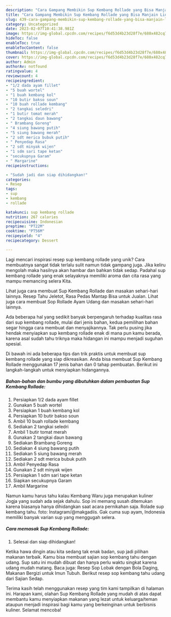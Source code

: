 ```yaml
---
description: "Cara Gampang Membikin Sup Kembang Rollade yang Bisa Manjain Lidah"
title: "Cara Gampang Membikin Sup Kembang Rollade yang Bisa Manjain Lidah"
slug: 439-cara-gampang-membikin-sup-kembang-rollade-yang-bisa-manjain-lidah
category: Uncategorized
date: 2023-02-07T10:41:38.981Z
image: https://img-global.cpcdn.com/recipes/f6d53d4b23d28f7e/680x482cq70/sup-kembang-rollade-foto-resep-utama.jpg
hideToc: false
enableToc: true
enableTocContent: false
thumbnail: https://img-global.cpcdn.com/recipes/f6d53d4b23d28f7e/680x482cq70/sup-kembang-rollade-foto-resep-utama.jpg
cover: https://img-global.cpcdn.com/recipes/f6d53d4b23d28f7e/680x482cq70/sup-kembang-rollade-foto-resep-utama.jpg
author: Admin
authorAv: notfound
ratingvalue: 4
reviewcount: 4
recipeingredient:
- "1/2 dada ayam fillet"
- "5 buah wortel"
- "1 buah kembang kol"
- "10 butir bakso soun"
- "10 buah rollade kembang"
- "2 tangkai seledri"
- "1 butir tomat merah"
- "2 tangkai daun bawang"
- " Brambang Goreng"
- "4 siung bawang putih"
- "5 siung bawang merah"
- "2 sdt merica bubuk putih"
- " Penyedap Rasa"
- "2 sdt minyak wijen"
- "1 sdm sari tape ketan"
- "secukupnya Garam"
- " Margarine"
recipeinstructions:

- "Sudah jadi dan siap dihidangkan!"
categories:
- Resep
tags:
- sup
- kembang
- rollade

katakunci: sup kembang rollade 
nutrition: 267 calories
recipecuisine: Indonesian
preptime: "PT22M"
cooktime: "PT56M"
recipeyield: "4"
recipecategory: Dessert

---
```





Lagi mencari inspirasi resep sup kembang rollade yang unik? Cara membuatnya sangat tidak terlalu sulit namun tidak gampang juga. Jika keliru mengolah maka hasilnya akan hambar dan bahkan tidak sedap. Padahal sup kembang rollade yang enak selayaknya memiliki aroma dan cita rasa yang mampu memancing selera Kita.





Lihat juga cara membuat Sup Kembang Rollade dan masakan sehari-hari lainnya. Resep Tahu Jeletot, Rasa Pedas Mantap Bisa untuk Jualan. Lihat juga cara membuat Sop Rollade Ayam Udang dan masakan sehari-hari lainnya.

Ada beberapa hal yang sedikit banyak berpengaruh terhadap kualitas rasa dari sup kembang rollade, mulai dari jenis bahan, kedua pemilihan bahan segar hingga cara membuat dan menyajikannya. Tak perlu pusing jika hendak menyiapkan sup kembang rollade enak di mana pun kamu berada, karena asal sudah tahu triknya maka hidangan ini mampu menjadi suguhan spesial.






Di bawah ini ada beberapa tips dan trik praktis untuk membuat sup kembang rollade yang siap dikreasikan. Anda bisa membuat Sup Kembang Rollade menggunakan 17 jenis bahan dan 0 tahap pembuatan. Berikut ini langkah-langkah untuk menyiapkan hidangannya.

<!--inarticleads1-->

##### Bahan-bahan dan bumbu yang dibutuhkan dalam pembuatan Sup Kembang Rollade:

1. Persiapkan 1/2 dada ayam fillet
1. Gunakan 5 buah wortel
1. Persiapkan 1 buah kembang kol
1. Persiapkan 10 butir bakso soun
1. Ambil 10 buah rollade kembang
1. Sediakan 2 tangkai seledri
1. Ambil 1 butir tomat merah
1. Gunakan 2 tangkai daun bawang
1. Sediakan  Brambang Goreng
1. Sediakan 4 siung bawang putih
1. Sediakan 5 siung bawang merah
1. Sediakan 2 sdt merica bubuk putih
1. Ambil  Penyedap Rasa
1. Gunakan 2 sdt minyak wijen
1. Persiapkan 1 sdm sari tape ketan
1. Siapkan secukupnya Garam
1. Ambil  Margarine


Namun kamu harus tahu kalau Kembang Waru juga merupakan kuliner Jogja yang sudah ada sejak dahulu. Sop ini memang susah ditemukan karena biasanya hanya dihidangkan saat acara pernikahan saja. Rolade sup kembang tahu. foto: Instagram/@makgadiis. Gak cuma sup ayam, Indonesia memiliki banyak varian sup yang menggugah selera. 

<!--inarticleads2-->

##### Cara memasak Sup Kembang Rollade:


1. Selesai dan siap dihidangkan!

Ketika hawa dingin atau kita sedang tak enak badan, sup jadi pilihan makanan terbaik. Kamu bisa membuat sajian sop kembang tahu dengan udang. Sup satu ini mudah dibuat dan hanya perlu waktu singkat karena udang mudah matang. Baca juga: Resep Sop Lobak dengan Bola Daging, Makanan Bergizi untuk Imun Tubuh. Berikut resep sop kembang tahu udang dari Sajian Sedap. 

Terima kasih telah menggunakan resep yang tim kami tampilkan di halaman ini. Harapan kami, olahan Sup Kembang Rollade yang mudah di atas dapat membantu kamu menyiapkan makanan yang lezat untuk keluarga/teman ataupun menjadi inspirasi bagi kamu yang berkeinginan untuk berbisnis kuliner. Selamat mencoba!
